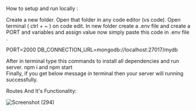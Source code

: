 How to setup and run locally :

Create a new folder.
Open that folder in any code editor (vs code).
Open terminal ( ctrl + ~ ) on code edit.
In new folder create a .env file and create a PORT and variables and assign value
now simply paste this code in .env file .

PORT=2000
DB_CONNECTION_URL=mongodb://localhost:27017/mydb

After in terminal type this commands to install all dependencies and run server.
                  npm i       and  npm start          
Finally, if you get below message in terminal then your server will running successfully.

Routes And It's Functionality:

 ![Screenshot (294)](https://github.com/Nikhitha4201/RESTful-API/assets/117525678/3490d333-5b34-4143-b6b0-240555dfc0df)

           

